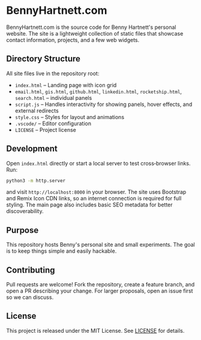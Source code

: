 # BennyHartnett.com

BennyHartnett.com is the source code for Benny Hartnett's personal website. The site is a lightweight collection of static files that showcase contact information, projects, and a few web widgets.

## Directory Structure
All site files live in the repository root:

- `index.html` – Landing page with icon grid
- `email.html`, `gis.html`, `github.html`, `linkedin.html`, `rocketship.html`, `search.html` – individual panels
- `script.js` – Handles interactivity for showing panels, hover effects, and external redirects
- `style.css` – Styles for layout and animations
- `.vscode/` – Editor configuration
- `LICENSE` – Project license

## Development
Open `index.html` directly or start a local server to test cross‑browser links. Run:

```bash
python3 -m http.server
```

and visit `http://localhost:8000` in your browser. The site uses Bootstrap and Remix Icon CDN links, so an internet connection is required for full styling. The main page also includes basic SEO metadata for better discoverability.

## Purpose
This repository hosts Benny's personal site and small experiments. The goal is to keep things simple and easily hackable.

## Contributing
Pull requests are welcome! Fork the repository, create a feature branch, and open a PR describing your change. For larger proposals, open an issue first so we can discuss.

## License
This project is released under the MIT License. See [LICENSE](LICENSE) for details.

